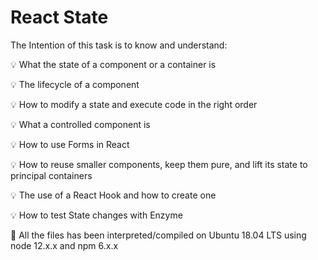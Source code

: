 # React State

The Intention of this task is to know and understand:

💡 What the state of a component or a container is

💡 The lifecycle of a component

💡 How to modify a state and execute code in the right order

💡 What a controlled component is

💡 How to use Forms in React

💡 How to reuse smaller components, keep them pure, and lift its state to principal containers

💡 The use of a React Hook and how to create one

💡 How to test State changes with Enzyme


🔑 All the files has been interpreted/compiled on Ubuntu 18.04 LTS using node 12.x.x and npm 6.x.x